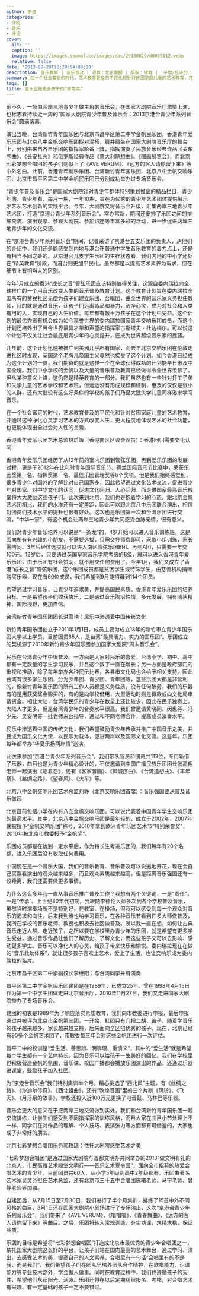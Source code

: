 ```yaml
---
author: 李澄
categories:
- 介绍
- 音乐
- 评论
cover:
  alt: ''
  caption: ''
  image: https://images.soomal.cc/images/doc/20130829/00035112.webp
  relative: false
date: '2013-08-29T18:28:54+08:00'
description: 音乐教育 | 音乐普及 | 源自：北京晨报 | 版权：转载 |  平均/总评分：10.00/20
summary: 在一个社会富足的时代，艺术教育普及的平民化和针对贫困家庭儿童的艺术教育，并通过这种净化心灵学习艺术的方式改变人生，更大程度地体现艺术的社会功能，也更能体现出全社会对人性的关爱……
tags: []
title: 音乐应是更多孩子的“家常菜”
---
```


前不久，一场由两岸三地青少年做主角的音乐会，在国家大剧院音乐厅激情上演，也标志着持续近一周的“国家大剧院青少年普及音乐会：2013京港台青少年系列音乐会”圆满落幕。

演出当晚，台湾新竹青年国乐团与北京市昌平区第二中学金帆民乐团，香港青年爱乐乐团与北京八中金帆交响乐团捉对混搭，肩并肩坐在国家大剧院音乐厅的舞台上，分别由来自各自乐团的指挥家轮番上阵，指挥演奏了民族音乐经典作品《关东序曲》、《长安社火》和俄罗斯经典作品《意大利随想曲》、《图画展览会》，而北京七彩梦想合唱团的孩子们则献上了《AVE VERUM》、《远方的客人请你留下来》等中外名曲。此前，香港青年爱乐乐团、台湾新竹青年国乐团、北京八中金帆交响乐团、北京市昌平区第二中学金帆民乐团已分别成功举办过专场音乐会。

“青少年普及音乐会”是国家大剧院针对青少年群体特别策划推出的精品栏目，青少年演、青少年看，每月一期，一年10期，旨在为优秀的青少年艺术团体提供展示才艺及艺术创新的实践平台。今年，大剧院又将音乐会升级，汇集两岸三地青少年艺术团，打造“京港台青少年系列音乐会”，常办常新，期间还安排了乐团之间的排练交流、演出观摩、参观大剧院、参加讲座等丰富多彩的活动，进一步促进两岸三地青少年的文化交流。

在“京港台青少年系列音乐会”期间，记者采访了京港台五支乐团的负责人，从他们的介绍中，我们还是能感受到内地与港台在普通中学生音乐教育的着力点上，还是有相当不同之处的。从京港台几支学生乐团的生存状态看，我们内地的中小学还处在“精英教育“阶段，而港台则更加平民化，虽然都是以提高艺术素养为诉求，但在细节上有相当大的区别。

今年1月成立的香港“成长之音”管弦乐团应该特别值得关注，这源自委内瑞拉向全球推广的一个用音乐改变人生的音乐普及教育计划。这个教育计划旨在委内瑞拉全国所有的贫民社区无偿为孩子们建立乐团、合唱团，由全世界的音乐家义务担任教师，目的就是通过音乐，让孩子们远离毒品和暴力，洁净心灵，成为对社会和人类有用的人，实现自己的人生价值。每年都有数十万孩子在这个计划中受益。这个计划的最优秀者有机会成为如今享誉世界的委内瑞拉国家青年交响乐团成员，而这个计划还培养出了当今世界最具才华和声望的指挥家古斯塔夫・杜达梅尔。可以说这个计划不仅关注社会最底层青少年的心灵提升，还成为世界超级音乐家的摇篮。

几年前，这个计划迅速被推广到美洲几乎所有国家，而去年北京交响乐团在伦敦走进社区时发现，英国这个老牌儿帝国主义竟然也接受了这个计划。如今香港已经成为这个计划的一员，我们期待的就是这样一个在全球获得成功的计划能早日惠及中国全境。我们中小学校的金帆以及大量的音乐普及教育已经做得令全世界羡慕了，但从某种意义上讲，这仍然是精英教育的一部分。我们虽然也有一些针对打工子弟和失学儿童的艺术学校和艺术班，但远远没有形成规模和建制，惠及的仅仅是很小的人群，还有大批没有这么好条件的学校的孩子们乃至大批失学儿童同样渴求学习音乐。

在一个社会富足的时代，艺术教育普及的平民化和针对贫困家庭儿童的艺术教育，并通过这种净化心灵学习艺术的方式改变人生，更大程度地体现艺术的社会功能，也更能体现出全社会对人性的关爱。

香港青年爱乐乐团艺术总监林启晖（香港南区区议会议员）：香港回归需要文化认同

香港青年爱乐乐团经历了从12年前的室内乐团到管弦乐团，再到爱乐乐团的发展过程，更是于2012年在比利时青年国际音乐节、荷兰国际音乐节比赛中，荣获乐团奖第一名、指挥奖第一名、最佳乐团管理奖等6个奖项。但是我们始终感觉到，很多青少年对国外的了解比对自己国家多，因此希望通过文化艺术交流，促进青少年对国家、对中华文化的认同，促进文化回归、人心回归，而走进国家最高音乐殿堂将大大激励这些孩子们。此次来到北京，我们也是抱着学习的心态，跟北京金帆艺术团相比，我们的水准还有一定差距，因此可以跟北京八中乐团联合演出，相信对团员们技术水平的提升也很有好处。这次也是乐团第一次和台湾乐团进行交流，“中华一家”，有这个机会让两岸三地青少年共同感受血脉亲情，很有意义。

我们对青少年音乐培养可以说是“一条龙”的，4岁开始可以进入音乐训练班，这是面向所有有兴趣的小朋友，不需要选拔，只需交导师费即可，采取小组训练，家长需陪同。3年后经过选拔就可以进入南区管弦乐团B团、再到A团，只需要一年交100元。12岁后，只要通过英国皇家音乐学院考级的8级，就可以进入香港青年爱乐乐团，由于乐团有社会赞助，就不用交任何费用了。今年1月，我们又成立了香港“成长之音”管弦乐团，这个乐团成员都是贫困学生或特殊学生，由慈善机构捐赠购买乐器，现在有60位成员，我们希望到9月能招募到114个团员。

希望通过学习音乐，让青少年追求美，并提高国民素质。香港青年爱乐乐团的培养目标，一是希望孩子们收获快乐，二是通过音乐陶冶性情，多元发展，拥有团队精神、国际视野，更加自信。

台湾新竹青年国乐团团长洪雪艳：民乐中渗透着中国传统文化

新竹青年国乐团创立于2011年1月1日，成员主要为成立18年的新竹市立青少年国乐团大学以上学员，目前团员85人，是台湾“最具活力、实力的国乐团”。乐团成立的契机源于2010年新竹青少年国乐团参加国家大剧院“周末音乐会”。

民乐在台湾青少年中很普及。一方面是大家对民乐的喜爱，台湾小学、初中、高中都有一定数量的学生学习民乐，并且这个数字一直在增长；另一方面是政府部门的重视和推动，除了每年举办各种民乐比赛，各县市文化局也会给予相关支持。因此台湾有很多学生乐团，分为少年团、青少团、青年团等，这些乐团大都是非营利的，像新竹青年国乐团的所有工作人员都是义务性质，没有任何酬劳，我们的乐器有的是用获奖奖金购买的，有的是向学校借用，大型活动时则是募款或向文化局申请资金。相比大陆，台湾学民乐的青少年在数量上还比较少，因此在民乐独奏上，大陆人才更多，但是台湾青少年的合奏水平很高，我们曾邀请黄晓同、闵惠芬、冯少先、吴安明等一批老师来台指导，通过和不同老师合作，提高成员演奏水平。

民乐中渗透着中国的传统文化，我们希望鼓励青少年传承并推广中国音乐之美，并且成为国乐文化大使，以民乐为载体，促进两岸以及国际文化交流。这些年，乐团每年都举办“华夏乐扬两岸情”巡演。

此次来参加“京港台青少年系列音乐会”，我们带队官员和团员共113位，专门新借了乐器，曲目也是为青少年精心设计的，不仅邀请到中国广播民族乐团团长张高翔老师一起演出《昭君怨》，还有《客家音画》、《风城序曲》、《台湾追想曲》、《丰年祭》、《丝绸之路》、《望春风》、《火车》等。

北京八中金帆交响乐团艺术总监刘峥（北京交响乐团首席）：音乐强国要从普及音乐做起

北京目前包括小学在内有八支金帆交响乐团，可以说代表着中国青年学生交响乐团的最高水平。其中，北京八中金帆交响乐团是最年轻的，成立于2002年，2007年就被授予“金帆交响乐团”称号，2010年拿到欧洲青年乐团艺术节“特别荣誉奖”，2010年被北京市教委授予“金帆奖”。

乐团成员都是在达到一定水平后，作为特长生考进乐团的，我们每年有20个名额，进入乐团后没有收取任何费用。

中国现在是一个音乐大国，我们的音乐教育、音乐普及可以说遍地开花，现在会自己买票看演出的观众越来越多，而且观众素质越来越高，但是距离音乐强国还有一段距离，我们还需要做更多事情。

为什么这么多年我一直从事音乐推广普及工作？我想有两个关键词，一是“责任”，一是“传承”。上世纪80年代初期，我跟随李德伦大师多次到各个学校普及音乐，虽然当时演奏场所不是特别好，在教室、在操场，但我可以感受到每一个观众对音乐的渴求和向往。后来我到维也纳学习音乐，在各种音乐节看到许多大师做普及，我所在学校的音乐老师、教授也积极去社区做普及。所以我一直在想，如何让古典音乐走近人群、走近孩子，之所以要在学校里办青少年的乐团，就是希望有更多学生受益，通过音乐作品让他们了解历史、了解文化，而这些孩子又可以去影响、感动更多学生。音乐可以净化人的心灵，给孩子带来快乐和愉悦。委内瑞拉现在在做的“音乐救助体系”，就让很多孩子喜欢上艺术，爱上了生活，也让交响乐成为委内瑞拉的名片。

北京市昌平区第二中学副校长李继阳：与台湾同学并肩演奏

昌平区第二中学金帆民乐团建团是在1989年，已成立25年。曾在1998年4月15日作为第一个中学生团体走进北京音乐厅，2010年11月27日，我们又走进国家大剧院举办了专场音乐会。

建团的初衷是1989年为了响应落实素质教育，我们向市教委进行申报，最后申报通过并被评为北京市金帆第三团。一开始，社团只有几把二胡、笛子。随着学音乐的孩子越来越多，家长越来越支持，后来面向全区招优秀的孩子。现在，北京已经有90多个金帆艺术团了，市教委每三年会对这些金帆团进行一次评估。

昌平二中的校训是“爱生活、善思辨、明事理、重情义”，其中的“爱生活”就是希望每个学生都有一个艺体特长，因为音乐可以给孩子一生美好的回忆。我们在学校里也积极营造金帆的氛围，音乐课、校园广播都会播放乐团演出的作品，还通过乐器进课堂，鼓励孩子加入社团。

为“京港台音乐会”我们特别集训半个月，精心挑选了“西北风”主题，有《丝绸之路》、《沙迪尔传奇》、《西北组曲》，还有“敦煌音画”里的三个片断《风铃》、《飞天》、《月牙泉的故事》，学校还投入近100万元更换了电音鼓、马林巴等乐器。

音乐会更大的意义在于把两岸三地交流做到实处，我们和台湾新竹青年国乐团一起交流排练，让学生们感受到不同指挥家的训练风格，而且大家在曲目小节处理上不一样，同学们在对作品的理解、个人技巧、表演张力等方面都有可借鉴的，大家也成了非常好的朋友。

北京七彩梦想合唱团乐务郭轶琼：依托大剧院感受艺术之美

“七彩梦想合唱团”是通过国家大剧院与首都文明办共同举办的2013“做文明有礼的北京人，市民高雅艺术殿堂文明行――音乐艺术夏令营”，面向全市招募的热爱合唱艺术的青少年。目前团员共60人，从小学5年级到高中2年级都有。乐团由著名艺术家吴灵芬担任艺术总监，还有北京市三十五中合唱团陈曦老师、马宁老师、曾静老师等加盟。

自建团后，从7月15日至7月30日，我们进行了半个月集训，排练了15首中外不同风格的曲目，8月1日还在国家大剧院小剧场进行了专场演出，这次“京港台青少年系列音乐会”，我们带来了《AVE VERUM》、《唱唱唱》、《青春舞曲》、《远方的客人请你留下来》等曲目。之后，乐团将转入常规训练，夯实功课，求精求稳，保证品质。

乐团的目标是希望将“七彩梦想合唱团”打造成北京市最优秀的青少年合唱团之一，依托国家大剧院这么好的平台，让孩子们站在国内最高的艺术舞台，通过学习、演出，去感受艺术的美，提高自己的人文素养。合唱里有一句话“合唱里有的不是我，而是我们”，我们希望孩子们在团队里培养团队合作精神，在歌唱能力、识谱能力等专业技术之外，学会做人做事。同时在教育过程中，我们也遵循孩子的天性，希望他们永葆阳光、活泼。乐团还将在以后定期组织报名、考核，对合唱艺术有兴趣、有一定基础的孩子一定不要错过。